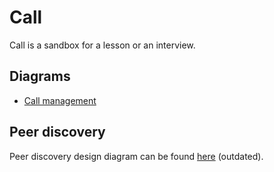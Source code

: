 # Call

Call is a sandbox for a lesson or an interview.

## Diagrams

- [Call management](../call-management.plantuml)

## Peer discovery

Peer discovery design diagram can be found [here](/architecture/peer-discovery.plantuml) (outdated).
